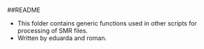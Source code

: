 ##README


- This folder contains generic functions used in other scripts for processing of SMR files.
- Written by eduarda and roman.
